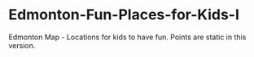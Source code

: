 # Edmonton-Fun-Places-for-Kids-I
Edmonton Map - Locations for kids to have fun. Points are static in this version.
